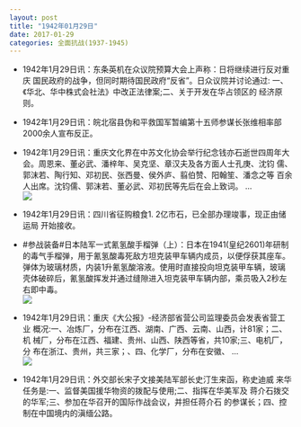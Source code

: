 ```yaml
---
layout: post
title: "1942年01月29日"
date: 2017-01-29
categories: 全面抗战(1937-1945)
---
```


<meta name="referrer" content="no-referrer" />

- 1942年1月29日讯：东条英机在众议院预算大会上声称：日将继续进行反对重庆 国民政府的战争，但同时期待国民政府“反省”。日众议院并讨论通过: 一、《华北、华中株式会社法》中改正法律案;二、关于开发在华占领区的 经济原则。 

- 1942年1月29日讯：皖北宿县伪和平救国军暂编第十五师参谋长张维相率部 2000余人宣布反正。 

- 1942年1月29日讯：重庆文化界在中苏文化协会举行纪念钱亦石逝世四周年大 会。周恩来、董必武、潘梓年、吴克坚、章汉夫及各方面人士孔庚、沈钧 儒、郭沫若、陶行知、邓初民、张西曼、侯外庐、翦伯赞、阳翰笙、潘念之等 百余人出席。沈钧儒、郭沫若、董必武、邓初民等先后在会上致词。 ... <br/><img src="https://ww1.sinaimg.cn/large/aca367d8jw1fc7d7wmb2vj20c809zgmt.jpg" />

- 1942年1月29日讯：四川省征购粮食1. 2亿市石，已全部办理竣事，现正由储运局 开始接收。 

- #参战装备#日本陆军一式氰氢酸手榴弹（上）：日本在1941(皇纪2601)年研制的毒气手榴弹，用于氰氢酸毒死敌方坦克装甲车辆内成员，以便俘获其座车。弹体为玻璃材质，内装1升氰氢酸溶液。使用时直接投向坦克装甲车辆，玻璃壳体破碎后，氰氢酸挥发并通过缝隙进入坦克装甲车辆内部，乘员吸入2秒左右即中毒。 <br/><img src="https://ww4.sinaimg.cn/large/aca367d8jw1fc79r21fs6j20b60dl0tv.jpg" />

- 1942年1月29日讯：重庆《大公报》-经济部省营公司监理委员会发表省营工业 概况:一、冶炼厂，分布在江西、湖南、广西、云南、山西，计81家；二、机 械厂，分布在江西、福建、贵州、山西、陕西等省，共10家;三、电机厂，分 布在浙江、贵州，共三家；、四、化学厂，分布在安徽、 ... <br/><img src="https://ww2.sinaimg.cn/large/aca367d8jw1fc780l4pbdj20c80aygmy.jpg" />

- 1942年1月29日讯：外交部长宋子文接美陆军部长史汀生来函，称史迪威 来华任务是:一、监督美国援华物资的拨配与使用;二、指挥在华美军及 蒋介石拨交的华军;三、参加在华召开的国际作战会议，并担任蒋介石 的参谋长；四、控制在中国境内的滇缅公路。 

